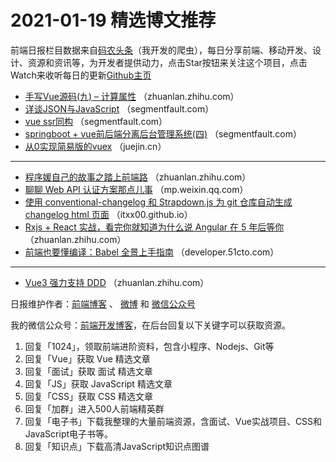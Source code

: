 # 2021-01-19 精选博文推荐

前端日报栏目数据来自[码农头条](http://hao.caibaojian.com.cn/)（我开发的爬虫），每日分享前端、移动开发、设计、资源和资讯等，为开发者提供动力，点击Star按钮来关注这个项目，点击Watch来收听每日的更新[Github主页](https://github.com/kujian/frontendDaily)
* [手写Vue源码(九) &#8211; 计算属性](https://zhuanlan.zhihu.com/p/345208305) （zhuanlan.zhihu.com）
* [详谈JSON与JavaScript](https://segmentfault.com/a/1190000039017711) （segmentfault.com）
* [vue ssr同构](https://segmentfault.com/a/1190000039016586) （segmentfault.com）
* [springboot + vue前后端分离后台管理系统(四)](https://segmentfault.com/a/1190000039014260) （segmentfault.com）
* [从0实现简易版的vuex](https://juejin.cn/post/6918988755713916941) （juejin.cn）

***
* [程序媛自己的故事之踏上前端路](https://zhuanlan.zhihu.com/p/345123470) （zhuanlan.zhihu.com）
* [聊聊 Web API 认证方案那点儿事](https://mp.weixin.qq.com/s/2Zu4XVhomoPjM6mAj1dFIw) （mp.weixin.qq.com）
* [使用 conventional-changelog 和 Strapdown.js 为 git 仓库自动生成 changelog html 页面](https://itxx00.github.io/blog/2021/01/15/auto-create-changelog-html/) （itxx00.github.io）
* [Rxjs + React 实战，看完你就知道为什么说 Angular 在 5 年后等你](https://zhuanlan.zhihu.com/p/342649155) （zhuanlan.zhihu.com）
* [前端也要懂编译：Babel 全景上手指南](https://developer.51cto.com/art/202101/641658.htm) （developer.51cto.com）

***
* [Vue3 强力支持 DDD](https://zhuanlan.zhihu.com/p/345228745) （zhuanlan.zhihu.com）

日报维护作者：[前端博客](http://caibaojian.com.cn/) 、 [微博](http://weibo.com/kujian) 和 [微信公众号](https://open.weixin.qq.com/qr/code?username=caibaojian_com)

我的微信公众号：[前端开发博客](https://open.weixin.qq.com/qr/code?username=caibaojian_com)，在后台回复以下关键字可以获取资源。

1. 回复「1024」，领取前端进阶资料，包含小程序、Nodejs、Git等
2. 回复「Vue」获取 Vue 精选文章
3. 回复「面试」获取 面试 精选文章
4. 回复「JS」获取 JavaScript 精选文章
5. 回复「CSS」获取 CSS 精选文章
6. 回复「加群」进入500人前端精英群
7. 回复「电子书」下载我整理的大量前端资源，含面试、Vue实战项目、CSS和JavaScript电子书等。
8. 回复「知识点」下载高清JavaScript知识点图谱